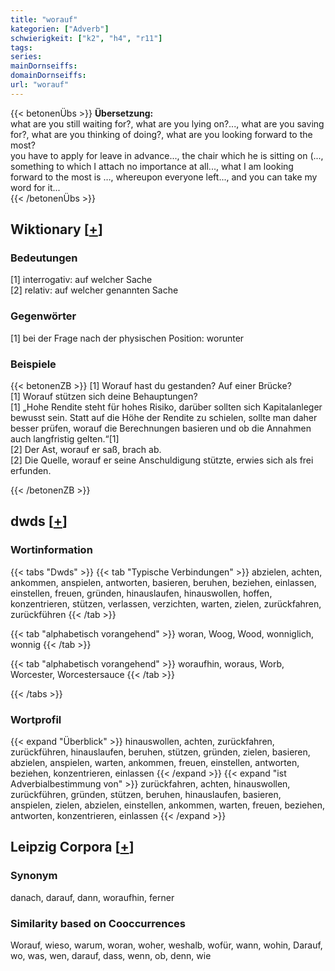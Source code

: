 ```yaml
---
title: "worauf"
kategorien: ["Adverb"]
schwierigkeit: ["k2", "h4", "r11"]
tags:
series:
mainDornseiffs:
domainDornseiffs:
url: "worauf"
---
```


{{< betonenÜbs >}}
**Übersetzung:**  
what are you still waiting for?, what are you lying on?..., what are you saving for?, what are you thinking of doing?, what are you looking forward to the most?  
you have to apply for leave in advance..., the chair which he is sitting on (..., something to which I attach no importance at all..., what I am looking forward to the most is …, whereupon everyone left..., and you can take my word for it...  
{{< /betonenÜbs >}}

## Wiktionary [[+](https://de.wiktionary.org/wiki/worauf)]

### Bedeutungen
[1] interrogativ: auf welcher Sache  
[2] relativ: auf welcher genannten Sache  

### Gegenwörter
[1] bei der Frage nach der physischen Position: worunter  

### Beispiele
{{< betonenZB >}}
[1] Worauf hast du gestanden? Auf einer Brücke?  
[1] Worauf stützen sich deine Behauptungen?  
[1] „Hohe Rendite steht für hohes Risiko, darüber sollten sich Kapitalanleger bewusst sein. Statt auf die Höhe der Rendite zu schielen, sollte man daher besser prüfen, worauf die Berechnungen basieren und ob die Annahmen auch langfristig gelten.“[1]  
[2] Der Ast, worauf er saß, brach ab.  
[2] Die Quelle, worauf er seine Anschuldigung stützte, erwies sich als frei erfunden.  

{{< /betonenZB >}}


## dwds [[+](https://www.dwds.de/wb/worauf)]

### Wortinformation
{{< tabs "Dwds" >}}
{{< tab "Typische Verbindungen" >}}
abzielen, achten, ankommen, anspielen, antworten, basieren, beruhen, beziehen, einlassen, einstellen, freuen, gründen, hinauslaufen, hinauswollen, hoffen, konzentrieren, stützen, verlassen, verzichten, warten, zielen, zurückfahren, zurückführen
{{< /tab >}}

{{< tab "alphabetisch vorangehend" >}}
woran, Woog, Wood, wonniglich, wonnig
{{< /tab >}}

{{< tab "alphabetisch vorangehend" >}}
woraufhin, woraus, Worb, Worcester, Worcestersauce
{{< /tab >}}

{{< /tabs >}}

### Wortprofil
{{< expand "Überblick" >}} hinauswollen, achten, zurückfahren, zurückführen, hinauslaufen, beruhen, stützen, gründen, zielen, basieren, abzielen, anspielen, warten, ankommen, freuen, einstellen, antworten, beziehen, konzentrieren, einlassen {{< /expand >}}
{{< expand "ist Adverbialbestimmung von" >}} zurückfahren, achten, hinauswollen, zurückführen, gründen, stützen, beruhen, hinauslaufen, basieren, anspielen, zielen, abzielen, einstellen, ankommen, warten, freuen, beziehen, antworten, konzentrieren, einlassen {{< /expand >}}

## Leipzig Corpora [[+](https://corpora.uni-leipzig.de/en/res?word=worauf&corpusId=deu_newscrawl-public_2018)]


### Synonym
danach, darauf, dann, woraufhin, ferner


### Similarity based on Cooccurrences
Worauf, wieso, warum, woran, woher, weshalb, wofür, wann, wohin, Darauf, wo, was, wen, darauf, dass, wenn, ob, denn, wie

